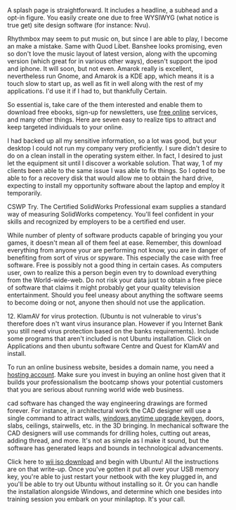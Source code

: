 A splash page is straightforward. It includes a headline, a subhead and
a opt-in figure. You easily create one due to free WYSIWYG (what notice
is true get) site design software (for instance: Nvu).

Rhythmbox may seem to put music on, but since I are able to play, I
become an make a mistake. Same with Quod Libet. Banshee looks promising,
even so don't love the music layout of latest version, along with the
upcoming version (which great for in various other ways), doesn't
support the ipod and iphone. It will soon, but not even. Amarok really
is excellent, nevertheless run Gnome, and Amarok is a KDE app, which
means it is a touch slow to start up, as well as fit in well along with
the rest of my applications. I'd use it if I had to, but thankfully
Certain.

So essential is, take care of the them interested and enable them to
download free ebooks, sign-up for newsletters, use [free
online](http://imageshack.us/photos/free%20online) services, and many
other things. Here are seven easy to realize tips to attract and keep
targeted individuals to your online.

I had backed up all my sensitive information, so a lot was good, but
your desktop I could not run my company very proficiently. I sure didn't
desire to do on a clean install in the operating system either. In fact,
I desired to just let the equipment sit until I discover a workable
solution. That way, 1 of my clients been able to the same issue I was
able to fix things. So I opted to be able to for a recovery disk that
would allow me to obtain the hard drive, expecting to install my
opportunity software about the laptop and employ it temporarily.

CSWP Try. The Certified SolidWorks Professional exam supplies a standard
way of measuring SolidWorks competency. You'll feel confident in your
skills and recognized by employers to be a certified end user.

While number of plenty of software products capable of bringing you your
games, it doesn't mean all of them feel at ease. Remember, this download
everything from anyone your are performing not know, you are in danger
of benefiting from sort of virus or spyware. This especially the case
with free software. Free is possibly not a good thing in certain cases.
As computers user, own to realize this a person begin even try to
download everything from the World-wide-web. Do not risk your data just
to obtain a free piece of software that claims it might probably get
your quality television entertainment. Should you feel uneasy about
anything the software seems to become doing or not, anyone then should
not use the application.

12\. KlamAV for virus protection. (Ubuntu is not vulnerable to virus's
therefore does n't want virus insurance plan. However if you Internet
Bank you still need virus protection based on the banks requirements).
Include some programs that aren't included is not Ubuntu installation.
Click on Applications and then ubuntu software Centre and Quest for
KlamAV and install.

To run an online business website, besides a domain name, you need a
[hosting account](http://www.twitpic.com/tag/hosting%20account). Make
sure you invest in buying an online host given that it builds your
professionalism the bootcamp shows your potential customers that you are
serious about running world wide web business.

cad software has changed the way engineering drawings are formed
forever. For instance, in architectural work the CAD designer will use a
single command to attract walls, [windows anytime upgrade
keygen](http://dnd.brown-team.net/Basic_Accounting_Software_-_What_You_Have_But_Not_More),
doors, slabs, ceilings, stairwells, etc. in the 3D bringing. In
mechanical software the CAD designers will use commands for drilling
holes, cutting out areas, adding thread, and more. It's not as simple as
I make it sound, but the software has generated leaps and bounds in
technological advancements.

Click here to [wii iso
download](http://bodamerlab.org/wiki/index.php?title=Top_Video_Editing_Software_Packages)
and begin with Ubuntu\! All the instructions are on that write-up. Once
you've gotten it put all over your USB memory key, you're able to just
restart your netbook with the key plugged in, and you'll be able to try
out Ubuntu without installing so it. Or you can handle the installation
alongside Windows, and determine which one besides into training session
you embark on your minilaptop. It's your call.